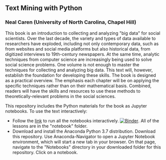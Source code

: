 ## Text Mining with Python
### Neal Caren (University of North Carolina, Chapel Hill)

This book is an introduction to collecting and analyzing "big data" for social scientists. Over the last decade, the variety and types of data available to researchers have exploded, including not only contemporary data, such as from websites and social media platforms but also historical data, from digitized interviews to 19th-century newspapers. At the same time, analytic techniques from computer science are increasingly being used to solve social science problems.
One volume is not enough to master the techniques for collecting and analyzing big data. This text will, however,  establish the foundation for developing these skills. The book is designed as a practical overview. The emphasis each chapter will be on applying the specific techniques rather than on their mathematical basis. Combined, readers will have the skills and resources to use these methods to theoretically-relevant problems in the social sciences.

This repository includes the Python materials for the book as Jupyter notebooks. To use the text interactively:
 * Follow the [link](https://mybinder.org/v2/gh/nealcaren/text_mining_with_python/master) to run all the notebooks interactively.
[![Binder](https://mybinder.org/badge_logo.svg)](https://mybinder.org/v2/gh/nealcaren/text_mining_with_python/master). All of the lessons are in the "notebook" folder.
 * Download and install the Anaconda Python 3.7 distribution.  Download this repository. Use Anaconda-Navigator to open a Jupyter Notebook environment, which will start a new tab in your browser. On that page, navigate to the "Notebooks" directory in your downloaded folder for this repository. Click on a notebook.
